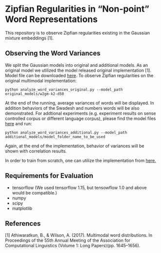 # Zipfian Regularities in “Non-point” Word Representations

This repository is to observe Zipfian regularities existing in the Gaussian mixture embeddings [1].

## Observing the Word Variances

We split the Gaussian models into original and additional models. As an original model we utilized the model released original implementation [1]. Model file can be downloaded [here](https://drive.google.com/file/d/1BlNxIp8yQ-vG4zxWo_kjrAN2om-1gW4a/view?usp=sharing). To observe Zipfian regularities on the original multimodal implementation:

```
python analyze_word_variances_original.py --model_path original_models/w2gm-k2-d50
```
At the end of the running, average variances of words will be displayed. In addition behaviors of the Swadesh and numbers words will be also demonstrated.
For addtional experiments (e.g. experiment results on sense controlled corpus or different language corpus), please find the model files [here](https://drive.google.com/file/d/1SfwRQDezxWZaIXAGRLdA_LUDtaP83Tic/view?usp=sharing) and run:

```
python analyze_word_variances_additional.py --model_path additional_models/model_folder_name_to_be_used
```
Again, at the end of the implementation, behavior of variances will be shown with correlation results. 

In order to train from scratch, one can utilize the implementation from [here.](https://github.com/benathi/word2gm)

## Requirements for Evaluation
* tensorflow (We used tensorflow 1.15, but tensowflow 1.0 and above would be compatible.)
* numpy
* scipy
* matplotlib

## References

[1] Athiwaratkun, B., & Wilson, A. (2017). Multimodal  word  distributions. In Proceedings of the 55th Annual Meeting of the Association for Computational Linguistics (Volume 1: Long  Papers)(pp. 1645–1656).
